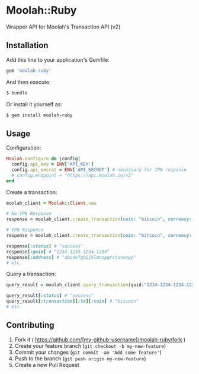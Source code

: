 # Moolah::Ruby

Wrapper API for Moolah's Transaction API (v2)

## Installation

Add this line to your application's Gemfile:

```bash
gem 'moolah-ruby'
```

And then execute:

```bash
$ bundle
```

Or install it yourself as:

```bash
$ gem install moolah-ruby
```

## Usage

Configuration:
```ruby
Moolah.configure do |config|
  config.api_key = ENV['API_KEY']
  config.api_secret = ENV['API_SECRET'] # necessary for IPN response
  # config.endpoint = "https://api.moolah.io/v2"
end
```

Create a transaction:
```ruby
moolah_client = Moolah::Client.new

# No IPN Response
response = moolah_client.create_transaction(coin: "bitcoin", currency: "USD", amount: "20", product: "Coingecko Pro")

# IPN Response
response = moolah_client.create_transaction(coin: "bitcoin", currency: "USD", amount: "20", product: "Coingecko Pro", ipn: "www.example.com/processed_payment", ipn_extra: "{ user_id: 1 }")

response[:status] # "success"
response[:guid] # "1234-1234-1234-1234"
response[:address] # "abcdefghijklmnopqrstuvwxyz"
# etc.
```

Query a transaction:
```ruby
query_result = moolah_client.query_transaction(guid:"1234-1234-1234-1234")

query_result[:status] # "success"
query_result[:transaction][:tx][:coin] # "bitcoin"
# etc.
```

## Contributing

1. Fork it ( https://github.com/[my-github-username]/moolah-ruby/fork )
2. Create your feature branch (`git checkout -b my-new-feature`)
3. Commit your changes (`git commit -am 'Add some feature'`)
4. Push to the branch (`git push origin my-new-feature`)
5. Create a new Pull Request
